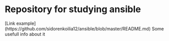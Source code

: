 <h1> Repository for studying ansible</h1>
[Link example](https://github.com/sidorenkoilia12/ansible/blob/master/README.md)
Some usefull info about it
<https://github.com/sidorenkoilia12/ansible/blob/master/README.md>
